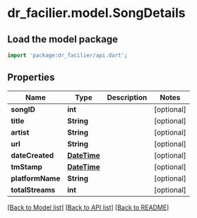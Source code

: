 # dr_facilier.model.SongDetails

## Load the model package
```dart
import 'package:dr_facilier/api.dart';
```

## Properties
Name | Type | Description | Notes
------------ | ------------- | ------------- | -------------
**songID** | **int** |  | [optional] 
**title** | **String** |  | [optional] 
**artist** | **String** |  | [optional] 
**url** | **String** |  | [optional] 
**dateCreated** | [**DateTime**](DateTime.md) |  | [optional] 
**tmStamp** | [**DateTime**](DateTime.md) |  | [optional] 
**platformName** | **String** |  | [optional] 
**totalStreams** | **int** |  | [optional] 

[[Back to Model list]](../README.md#documentation-for-models) [[Back to API list]](../README.md#documentation-for-api-endpoints) [[Back to README]](../README.md)


